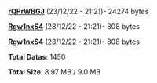 [**rQPrWBGJ**](/data/rQPrWBGJ.txt) (23/12/22 - 21:21)- 24274 bytes

[**Rgw1nxS4**](/data/Rgw1nxS4.txt) (23/12/22 - 21:21)- 808 bytes

[**Rgw1nxS4**](/data/Rgw1nxS4.txt) (23/12/22 - 21:21)- 808 bytes

**Total Datas**: 1450

**Total Size**: 8.97 MB / 9.0 MB